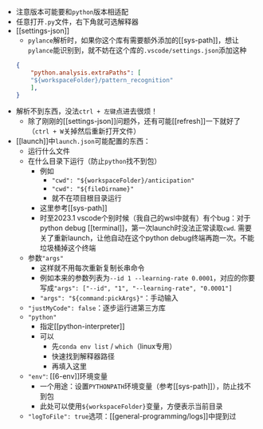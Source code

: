 - 注意版本可能要和`python`版本相适配
- 任意打开`.py`文件，右下角就可选解释器
- [[settings-json]]
  - `pylance`解析时，如果你这个库有需要额外添加的[[sys-path]]，想让`pylance`能识别到，就不妨在这个库的`.vscode/settings.json`添加这种
  ```json
  {
      "python.analysis.extraPaths": [
      "${workspaceFolder}/pattern_recognition"
      ],
  }
  ```
- 解析不到东西，没法`ctrl + 左键`点进去很烦！
  - 除了刚刚的[[settings-json]]问题外，还有可能[[refresh]]一下就好了（`ctrl + W`关掉然后重新打开文件）
- [[launch]]中`launch.json`可能配置的东西：
  - 运行什么文件
  - 在什么目录下运行（防止`python`找不到包）
    - 例如
      - `"cwd": "${workspaceFolder}/anticipation"`
      - `"cwd": "${fileDirname}"`
      - 就不在项目根目录运行
    - 这里参考[[sys-path]]
    - 时至2023.1 vscode个别时候（我自己的wsl中就有）有个bug：对于python debug [[terminal]]，第一次launch时没法正常读取`cwd`. 需要关了重新launch，让他自动在这个python debug终端再跑一次。不能垃圾桶掉这个终端
  - 参数`"args"`
    - 这样就不用每次重新复制长串命令
    - 例如本来的参数列表为`--id 1 --learning-rate 0.0001`，对应的你要写成`"args": ["--id", "1", "--learning-rate", "0.0001"]`
    - `"args": "${command:pickArgs}"`：手动输入
  - `"justMyCode": false`：逐步运行进第三方库
  - `"python"`
    - 指定[[python-interpreter]]
    - 可以
      - 先`conda env list` / `which`（linux专用）
      - 快速找到解释器路径
      - 再填入这里
  - `"env"`: [[6-env]]环境变量
    - 一个用途：设置`PYTHONPATH`环境变量（参考[[sys-path]]），防止找不到包
    - 此处可以使用`${workspaceFolder}`变量，方便表示当前目录
  - `"logToFile": true`选项：[[general-programming/logs]]中提到过